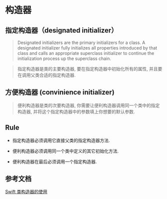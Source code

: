 # 构造器

## 指定构造器（designated initializer）

> Designated initializers are the primary initializers for a class. A designated initializer fully initializes all properties introduced by that class and calls an appropriate superclass initializer to continue the initialization process up the superclass chain. 


> 指定构造器是类的主要构造器, 要在指定构造器中初始化所有的属性, 并且要在调用父类合适的指定构造器.

## 方便构造器 (convinience initializer)

> 便利构造器是类的次要构造器, 你需要让便利构造器调用同一个类中的指定构造器, 并将这个指定构造器中的参数填上你想要的默认参数.


## Rule

- 指定构造器必须调用它直接父类的指定构造器方法.

- 便利构造器必须调用同一个类中定义的其它初始化方法.
    
- 便利构造器在最后必须调用一个指定构造器.



## 参考文档

[Swift 类构造器的使用][1]

[1]: https://my.oschina.net/hejunbinlan/blog/470123